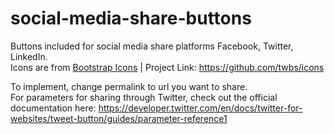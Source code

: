 # social-media-share-buttons
Buttons included for social media share platforms Facebook, Twitter, LinkedIn.  
Icons are from [Bootstrap Icons](https://icons.getbootstrap.com/#usage) | Project Link: https://github.com/twbs/icons

To implement, change permalink to url you want to share.  
For parameters for sharing through Twitter, check out the official documentation here: https://developer.twitter.com/en/docs/twitter-for-websites/tweet-button/guides/parameter-reference1
